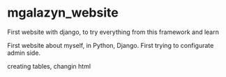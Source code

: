 # mgalazyn_website
First website with django, to try everything from this framework and learn 

First website about myself, in Python, Django. First trying to configurate admin side.

creating tables, changin html
